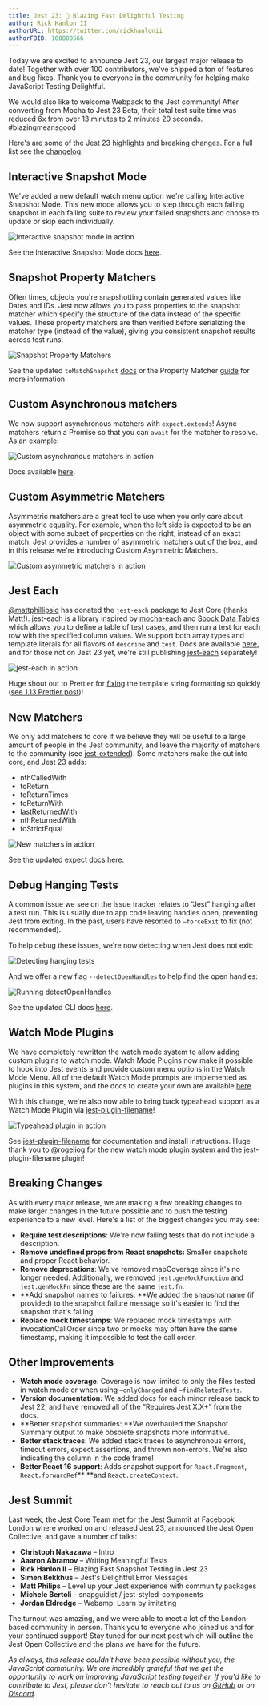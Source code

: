 ```yaml
---
title: Jest 23: 🚀 Blazing Fast Delightful Testing
author: Rick Hanlon II
authorURL: https://twitter.com/rickhanlonii
authorFBID: 160800566
---
```


Today we are excited to announce Jest 23, our largest major release to date! Together with over 100 contributors, we've shipped a ton of features and bug fixes. Thank you to everyone in the community for helping make JavaScript Testing Delightful.

We would also like to welcome Webpack to the Jest community! After converting from Mocha to Jest 23 Beta, their total test suite time was reduced 6x from over 13 minutes to 2 minutes 20 seconds. #blazingmeansgood

Here's are some of the Jest 23 highlights and breaking changes. For a full list see the [changelog](https://github.com/facebook/jest/blob/master/CHANGELOG.md).

## Interactive Snapshot Mode

We've added a new default watch menu option we're calling Interactive Snapshot Mode. This new mode allows you to step through each failing snapshot in each failing suite to review your failed snapshots and choose to update or skip each individually.

![Interactive snapshot mode in action](/jest/img/blog/23-interactive.gif)

See the Interactive Snapshot Mode docs [here](https://facebook.github.io/jest/docs/en/snapshot-testing.html#interactive-snapshot-mode).

## Snapshot Property Matchers

Often times, objects you're snapshotting contain generated values like Dates and IDs. Jest now allows you to pass properties to the snapshot matcher which specify the structure of the data instead of the specific values. These property matchers are then verified before serializing the matcher type (instead of the value), giving you consistent snapshot results across test runs.

![Snapshot Property Matchers](/jest/img/blog/23-snapshot-matchers.png)

See the updated `toMatchSnapshot` [docs](https://facebook.github.io/jest/docs/en/expect.html#tomatchsnapshotpropertymatchers-snapshotname) or the Property Matcher [guide](https://facebook.github.io/jest/docs/en/snapshot-testing.html#property-matchers) for more information.

## Custom Asynchronous matchers

We now support asynchronous matchers with `expect.extends`! Async matchers return a Promise so that you can `await` for the matcher to resolve. As an example:

![Custom asynchronous matchers in action](/jest/img/blog/23-async-matchers.png)

Docs available [here](https://facebook.github.io/jest/docs/en/expect.html#expectextendmatchers).

## Custom Asymmetric Matchers

Asymmetric matchers are a great tool to use when you only care about asymmetric equality. For example, when the left side is expected to be an object with some subset of properties on the right, instead of an exact match. Jest provides a number of asymmetric matchers out of the box, and in this release we're introducing Custom Asymmetric Matchers.

![Custom asymmetric matchers in action](/jest/img/blog/23-asymmetric-matchers.png)

## Jest Each

[@mattphillipsio](https://twitter.com/mattphillipsio) has donated the `jest-each` package to Jest Core (thanks Matt!). jest-each is a library inspired by [mocha-each](https://yarnpkg.com/en/package/mocha-each) and [Spock Data Tables](http://spockframework.org/spock/docs/1.1/data_driven_testing.html#data-tables) which allows you to define a table of test cases, and then run a test for each row with the specified column values. We support both array types and template literals for all flavors of `describe` and `test`. Docs are available [here](https://facebook.github.io/jest/docs/en/api.html#testeachtable-name-fn), and for those not on Jest 23 yet, we're still publishing [jest-each](https://yarnpkg.com/en/package/jest-each) separately!

![jest-each in action](/jest/img/blog/23-jest-each.png)

Huge shout out to Prettier for [fixing](https://github.com/prettier/prettier/pull/4423) the template string formatting so quickly ([see 1.13 Prettier post](https://prettier.io/blog/2018/05/23/1.13.0.html#format-new-describeeach-table-in-jest-23-4423-by-ikatyang))!

## New Matchers

We only add matchers to core if we believe they will be useful to a large amount of people in the Jest community, and leave the majority of matchers to the community (see [jest-extended](https://yarnpkg.com/en/package/jest-extended)). Some matchers make the cut into core, and Jest 23 adds:

* nthCalledWith
* toReturn
* toReturnTimes
* toReturnWith
* lastReturnedWith
* nthReturnedWith
* toStrictEqual

![New matchers in action](/jest/img/blog/23-new-matchers.png)

See the updated expect docs [here](https://facebook.github.io/jest/docs/en/expect.html).

## Debug Hanging Tests

A common issue we see on the issue tracker relates to “Jest” hanging after a test run. This is usually due to app code leaving handles open, preventing Jest from exiting. In the past, users have resorted to `—forceExit` to fix (not recommended).

To help debug these issues, we're now detecting when Jest does not exit:

![Detecting hanging tests](/jest/img/blog/23-hanging-before.png)

And we offer a new flag `--detectOpenHandles` to help find the open handles:

![Running detectOpenHandles](/jest/img/blog/23-hanging-after.png)

See the updated CLI docs [here](https://facebook.github.io/jest/docs/en/cli.html#detectopenhandles).

## Watch Mode Plugins

We have completely rewritten the watch mode system to allow adding custom plugins to watch mode. Watch Mode Plugins now make it possible to hook into Jest events and provide custom menu options in the Watch Mode Menu. All of the default Watch Mode prompts are implemented as plugins in this system, and the docs to create your own are available [here](https://facebook.github.io/jest/docs/en/watch-plugins.html).

With this change, we're also now able to bring back typeahead support as a Watch Mode Plugin via [](https://github.com/rogeliog/jest-plugin-filename)[jest-plugin-filename](https://github.com/jest-community/jest-plugin-filename)!

![Typeahead plugin in action](/jest/img/blog/23-typeahead.gif)

See [jest-plugin-filename](https://github.com/jest-community/jest-plugin-filename) for documentation and install instructions. Huge thank you to [@rogeliog](https://twitter.com/rogeliog) for the new watch mode plugin system and the jest-plugin-filename plugin!

## Breaking Changes

As with every major release, we are making a few breaking changes to make larger changes in the future possible and to push the testing experience to a new level. Here's a list of the biggest changes you may see:

* **Require test descriptions**: We're now failing tests that do not include a description.
* **Remove undefined props from React snapshots:** Smaller snapshots and proper React behavior.
* **Remove deprecations**: We've removed mapCoverage since it's no longer needed. Additionally, we removed `jest.genMockFunction` and `jest.genMockFn` since these are the same `jest.fn`.
* **Add snapshot names to failures: **We added the snapshot name (if provided) to the snapshot failure message so it's easier to find the snapshot that's failing.
* **Replace mock timestamps**: We replaced mock timestamps with invocationCallOrder since two or mocks may often have the same timestamp, making it impossible to test the call order.

## Other Improvements

* **Watch mode coverage**: Coverage is now limited to only the files tested in watch mode or when using `—onlyChanged` and `—findRelatedTests`.
* **Version documentation:** We added docs for each minor release back to Jest 22, and have removed all of the “Requires Jest X.X+” from the docs.
* **Better snapshot summaries: **We overhauled the Snapshot Summary output to make obsolete snapshots more informative.
* **Better stack traces**: We added stack traces to asynchronous errors, timeout errors, expect.assertions, and thrown non-errors. We're also indicating the column in the code frame!
* **Better React 16 support**: Adds snapshot support for `React.Fragment`, `React.forwardRef`\*\* \*\*and `React.createContext`.

## Jest Summit

Last week, the Jest Core Team met for the Jest Summit at Facebook London where worked on and released Jest 23, announced the Jest Open Collective, and gave a number of talks:

* **Christoph Nakazawa** – Intro
* **Aaaron Abramov** – Writing Meaningful Tests
* **Rick Hanlon II** – Blazing Fast Snapshot Testing in Jest 23
* **Simen Bekkhus** – Jest's Delightful Error Messages
* **Matt Philips** – Level up your Jest experience with community packages
* **Michele Bertoli** – snapguidist / jest-styled-components
* **Jordan Eldredge** – Webamp: Learn by imitating

The turnout was amazing, and we were able to meet a lot of the London-based community in person. Thank you to everyone who joined us and for your continued support! Stay tuned for our next post which will outline the Jest Open Collective and the plans we have for the future.

_As always, this release couldn't have been possible without you, the JavaScript community. We are incredibly grateful that we get the opportunity to work on improving JavaScript testing together. If you'd like to contribute to Jest, please don't hesitate to reach out to us on_ _[GitHub](https://github.com/facebook/jest) or on_ _[Discord](https://discord.gg/MWRhKCj)._
